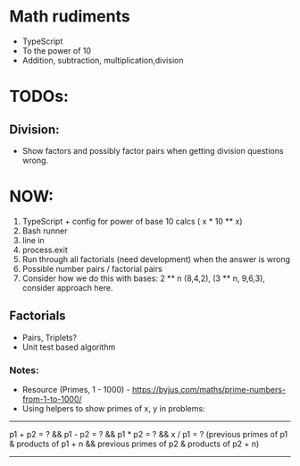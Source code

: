 # Math rudiments

* TypeScript
* To the power of 10
* Addition, subtraction, multiplication,division

# TODOs:

## Division:

* Show factors and possibly factor pairs when getting division questions wrong.

# NOW:

1. TypeScript + config for power of base 10 calcs ( x * 10 ** x)
2. Bash runner
3. line in
4. process.exit
5. Run through all factorials (need development) when the answer is wrong
6. Possible number pairs / factorial pairs
7. Consider how we do this with bases: 2 ** n (8,4,2), (3 ** n, 9,6,3), consider approach here.


## Factorials

* Pairs, Triplets?
* Unit test based algorithm

### Notes:

* Resource (Primes, 1 - 1000) - https://byjus.com/maths/prime-numbers-from-1-to-1000/
* Using helpers to show primes of x, y in problems:

-------------------------------------------------------------------------------------

p1 + p2 = ? && p1 - p2 = ? && p1 * p2 = ? && x / p1 = ?
(previous primes of p1 & products of p1 + n && previous primes of p2 & products of p2 + n)

-------------------------------------------------------------------------------------
